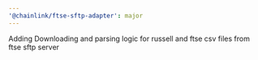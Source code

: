 ```yaml
---
'@chainlink/ftse-sftp-adapter': major
---
```


Adding Downloading and parsing logic for russell and ftse csv files from ftse sftp server
